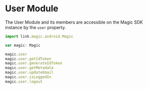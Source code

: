 # User Module

The User Module and its members are accessible on the Magic SDK instance by the `user` property.

```typescript
import link.magic.android.Magic

var magic: Magic

magic.user
magic.user.getIdToken
magic.user.generateIdToken
magic.user.getMetadata
magic.user.updateEmail
magic.user.isLoggedIn
magic.user.logout
```

